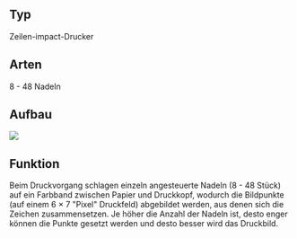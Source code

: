 
## Typ
Zeilen-impact-Drucker
## Arten
8 - 48 Nadeln
## Aufbau 
![](Pasted%20image%2020231118114718.png)
## Funktion
Beim Druckvorgang schlagen einzeln angesteuerte Nadeln (8 - 48 Stück) auf ein Farbband zwischen Papier und Druckkopf, wodurch die Bildpunkte (auf einem 6 $\times$ 7 "Pixel" Druckfeld) abgebildet werden, aus denen sich die Zeichen zusammensetzen. Je höher die Anzahl der Nadeln ist, desto enger können die Punkte gesetzt werden und desto besser wird das Druckbild.  